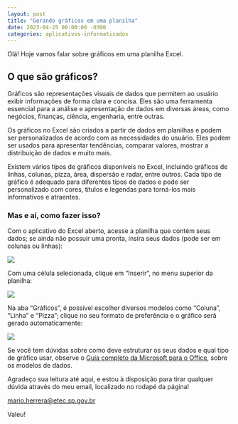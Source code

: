 ```yaml
---
layout: post
title: "Gerando gráficos em uma planilha"
date: 2023-04-25 00:00:00 -0300
categories: aplicativos-informatizados
---
```


Olá! Hoje vamos falar sobre gráficos em uma planilha Excel.

## O que são gráficos?


Gráficos são representações visuais de dados que permitem ao usuário exibir informações de forma clara e concisa. Eles são uma ferramenta essencial para a análise e apresentação de dados em diversas áreas, como negócios, finanças, ciência, engenharia, entre outras.

Os gráficos no Excel são criados a partir de dados em planilhas e podem ser personalizados de acordo com as necessidades do usuário. Eles podem ser usados para apresentar tendências, comparar valores, mostrar a distribuição de dados e muito mais.

Existem vários tipos de gráficos disponíveis no Excel, incluindo gráficos de linhas, colunas, pizza, área, dispersão e radar, entre outros. Cada tipo de gráfico é adequado para diferentes tipos de dados e pode ser personalizado com cores, títulos e legendas para torná-los mais informativos e atraentes.

### Mas e aí, como fazer isso?

Com o aplicativo do Excel aberto, acesse a planilha que contém seus dados; se ainda não possuir uma pronta, insira seus dados (pode ser em colunas ou linhas):

![](https://chi01pap001files.storage.live.com/y4mwGWPcutLI__NXjnI8q5KahgjhiPOfwwTBmZDkQII5vn9NDQvQ1WnJoKy0C9S-Axz1C2Ub-aiIpMnvHsYTcwuWS1VJ45r8RiPIFKl5g14OBKE2OZKUsqH3tfocRZsr1qJAMgKlLI_q97deP7noHAgsZA7ctFFGsE_SNTox_9rEtwoLtzDVKl3gpQd7T9-XyRt?encodeFailures=1&width=260&height=237)

Com uma célula selecionada, clique em “Inserir“, no menu superior da planilha:

![](https://chi01pap001files.storage.live.com/y4mcj1hf1pbk8DWYaCJURUmkugclKIChJHuz0QOeDS14-z59BUiwPoeVBxfSVkzR0VMYN9CKHLxAD-IJ3t9SeheCm8XC4kTVjmKDnQaz44ZAp6NyCH_g1yqMmv23aqdJI52vmXEUn6P2bSvUtoykimMcQIfAPfVNo6m0EKUo1RC1qA1HGMswCkhbAgo_KU44-SQ?encodeFailures=1&width=1200&height=250)

Na aba “Gráficos”, é possível escolher diversos modelos como “Coluna”, “Linha” e “Pizza”; clique no seu formato de preferência e o gráfico será gerado automaticamente:

![](https://chi01pap001files.storage.live.com/y4mXcUirnb8OIMxoO5cPEw4sWlqvmQ9AKsLGctPtj4m0_NT4M9ESvkxREtBcwnB4NK5rBVdFffmuiYamAknjFzzLXlVsddwWctbxpegMZMGWpr3llGwIUbirP9K89ws3YDX3dx4PUMaDHWDgUQ9Ix7Qg1y2oGAcIK0rmzwFiJwUYYbSd40tq4gHISSHlwG6NPDx?encodeFailures=1&width=1182&height=319)

Se você tem dúvidas sobre como deve estruturar os seus dados e qual tipo de gráfico usar, observe o [Guia completo da Microsoft para o Office](https://support.microsoft.com/pt-br/office/criar-um-gr%c3%a1fico-do-in%c3%adcio-ao-fim-0baf399e-dd61-4e18-8a73-b3fd5d5680c2?ui=pt-br&rs=pt-br&ad=br), sobre os modelos de dados.


Agradeço sua leitura até aqui, e estou à disposição para tirar qualquer dúvida através do meu email, localizado no rodapé da página!

mario.herrera@etec.sp.gov.br

Valeu!